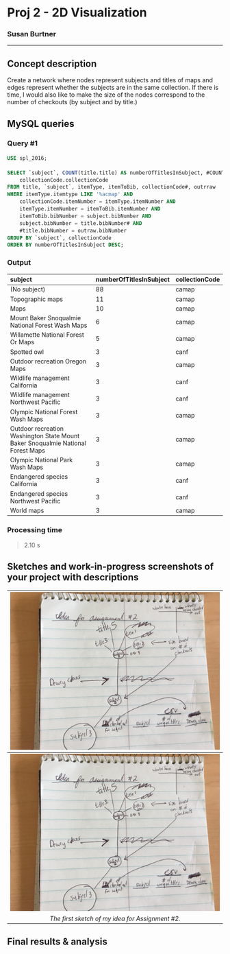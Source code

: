 # Proj 2 - 2D Visualization
### Susan Burtner
----------

## Concept description

Create a network where nodes represent subjects and titles of maps and edges represent whether the subjects are in the same collection. If there is time, I would also like to make the size of the nodes correspond to the number of checkouts (by subject and by title.)  

## MySQL queries

### Query \#1

```sql
USE spl_2016;

SELECT `subject`, COUNT(title.title) AS numberOfTitlesInSubject, #COUNT(outraw.itemNumber) AS numberOfCheckouts,
    collectionCode.collectionCode
FROM title, `subject`, itemType, itemToBib, collectionCode#, outrraw
WHERE itemType.itemtype LIKE '%acmap' AND
    collectionCode.itemNumber = itemType.itemNumber AND
    itemType.itemNumber = itemToBib.itemNumber AND
    itemToBib.bibNumber = subject.bibNumber AND
    subject.bibNumber = title.bibNumber# AND
    #title.bibNumber = outraw.bibNumber
GROUP BY `subject`, collectionCode
ORDER BY numberOfTitlesInSubject DESC;
```
### Output

| subject | numberOfTitlesInSubject | collectionCode |
| :------ | :---------------------- | :------------- |
| (No subject) | 88 | camap |
| Topographic maps | 11 | camap |
| Maps | 10 | camap |
| Mount Baker Snoqualmie National Forest Wash Maps | 6 | camap |
| Willamette National Forest Or Maps | 5 | camap |
| Spotted owl | 3 | canf |
| Outdoor recreation Oregon Maps | 3 | camap |
| Wildlife management California | 3 | canf |
| Wildlife management Northwest Pacific | 3 | canf |
| Olympic National Forest Wash Maps | 3 | camap |
| Outdoor recreation Washington State Mount Baker Snoqualmie National Forest Maps | 3 | camap
| Olympic National Park Wash Maps | 3 | camap |
| Endangered species California | 3 | canf |
| Endangered species Northwest Pacific | 3 | canf |
| World maps | 3 | camap |

### Processing time

> 2.10 s

## Sketches and work-in-progress screenshots of your project with descriptions

| ![sketch1](https://raw.githubusercontent.com/sburtner/mat259_w19/master/images/sketch1.jpg) |
|:--:|
| ![sketch1](https://raw.githubusercontent.com/sburtner/mat259_w19/master/images/sketch1.jpg) |
| *The first sketch of my idea for Assignment \#2.* |

## Final results & analysis
